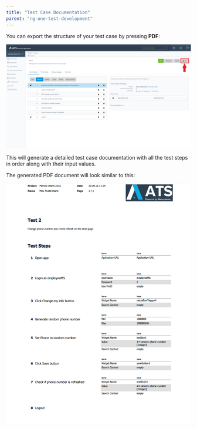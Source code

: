 ```yaml
---
title: "Test Case Documentation"
parent: "rg-one-test-development"
---
```


You can export the structure of your test case by pressing **PDF**:

![PDF export button](attachments/rg-one-test-case-documentation/exportbutton.png)

This will generate a detailed test case documentation with all the test steps in order along with their input values.

The generated PDF document will look similar to this:

![PDF export document](attachments/rg-one-test-case-documentation/exportdocument.png)

